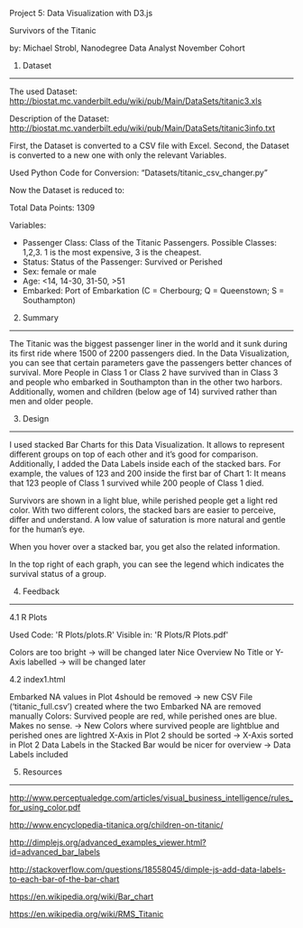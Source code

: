 Project 5: Data Visualization with D3.js

Survivors of the Titanic

by: Michael Strobl, Nanodegree Data Analyst November Cohort


1. Dataset
--------------

The used Dataset: http://biostat.mc.vanderbilt.edu/wiki/pub/Main/DataSets/titanic3.xls

Description of the Dataset: http://biostat.mc.vanderbilt.edu/wiki/pub/Main/DataSets/titanic3info.txt

First, the Dataset is converted to a CSV file with Excel. Second, the Dataset is converted to a new one with only the relevant Variables.

Used Python Code for Conversion: “Datasets/titanic_csv_changer.py”

Now the Dataset is reduced to:

Total Data Points: 1309

Variables:
- Passenger Class: Class of the Titanic Passengers. Possible Classes: 1,2,3. 1 is the most expensive, 3 is the cheapest.
- Status: Status of the Passenger: Survived or Perished
- Sex: female or male
- Age: <14, 14-30, 31-50, >51
- Embarked: Port of Embarkation (C = Cherbourg; Q = Queenstown; S = Southampton)

2. Summary
--------------

The Titanic was the biggest passenger liner in the world and it sunk during its first ride where 1500 of 2200 passengers died. In the Data Visualization, you can see that certain parameters gave the passengers better chances of survival.
More People in Class 1 or Class 2 have survived than in Class 3 and people who embarked in Southampton than in the other two harbors. Additionally, women and children (below age of 14) survived rather than men and older people.

3. Design
--------------

I used stacked Bar Charts for this Data Visualization. It allows to represent different groups on top of each other and it’s good for comparison. Additionally, I added the Data Labels inside each of the stacked bars. For example, the values of 123 and 200 inside the first bar of Chart 1: It means that 123 people of Class 1 survived while 200 people of Class 1 died.

Survivors are shown in a light blue, while perished people get a light red color. With two different colors, the stacked bars are easier to perceive, differ and understand. A low value of saturation is more natural and gentle for the human’s eye.

When you hover over a stacked bar, you get also the related information.

In the top right of each graph, you can see the legend which indicates the survival status of a group.

4. Feedback
--------------

4.1 R Plots

Used Code: 'R Plots/plots.R'
Visible in: 'R Plots/R Plots.pdf'

Colors are too bright
  -> will be changed later
Nice Overview
No Title or Y-Axis labelled
  -> will be changed later

4.2 index1.html

Embarked NA values in Plot 4should be removed
	->  new CSV File (‘titanic_full.csv’) created where the two Embarked NA are 		removed manually
Colors: Survived people are red, while perished ones are blue. Makes no sense.
	-> New Colors where survived people are lightblue and perished ones are lightred
X-Axis in Plot 2 should be sorted
	-> X-Axis sorted in Plot 2
Data Labels in the Stacked Bar would be nicer for overview
	-> Data Labels included



5. Resources
--------------

http://www.perceptualedge.com/articles/visual_business_intelligence/rules_for_using_color.pdf

http://www.encyclopedia-titanica.org/children-on-titanic/

http://dimplejs.org/advanced_examples_viewer.html?id=advanced_bar_labels

http://stackoverflow.com/questions/18558045/dimple-js-add-data-labels-to-each-bar-of-the-bar-chart

https://en.wikipedia.org/wiki/Bar_chart

https://en.wikipedia.org/wiki/RMS_Titanic
